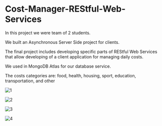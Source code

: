 # Cost-Manager-REStful-Web-Services

In this project we were team of 2 students.

We built an Asynchronous Server Side project for clients.

The final project includes developing specific parts of REStful Web Services that allow developing of a client application for managing daily costs.

We used in MongoDB Atlas for our database service.

The costs categories are: food, health, housing, sport, education, transportation, and other


![1](https://user-images.githubusercontent.com/96150039/219025177-2c40fb19-6370-4c61-8961-8ea2da490326.png)

![2](https://user-images.githubusercontent.com/96150039/219025225-87ecdb23-07eb-436d-8ceb-a60d5b65aa75.png)

![3](https://user-images.githubusercontent.com/96150039/219025280-5e561831-edee-46fe-8551-e25697d5ff65.png)

![4](https://user-images.githubusercontent.com/96150039/219025326-50560289-d4c2-4476-a776-5179bf1a6674.png)
